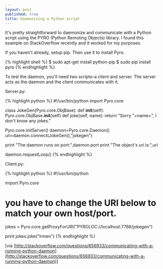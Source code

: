 ```yaml
---
layout: post
published: true
title: Daemonizing a Python script
---
```

It's pretty straightforward to daemonize and communicate with a Python script using the PYRO (Python Remoting Objects) library. I found this example on StackOverflow recently and it worked for my purposes.

If you haven't already, setup pip. Then use it to install Pyro.

{% highlight shell %}
$ sudo apt-get install python-pip
$ sudo pip install pyro
{% endhighlight %}

To test the daemon, you'll need two scripts–a client and server. The server acts as the daemon and the client communicates with it.

Server.py:

{% highlight python %}
#!/usr/bin/python
import Pyro.core

class JokeGen(Pyro.core.ObjBase):
        def __init__(self):
                Pyro.core.ObjBase.__init__(self)
        def joke(self, name):
                return "Sorry "+name+", I don't know any jokes."

Pyro.core.initServer()
daemon=Pyro.core.Daemon()
uri=daemon.connect(JokeGen(),"jokegen")

print "The daemon runs on port:",daemon.port
print "The object's uri is:",uri

daemon.requestLoop()
{% endhighlight %}

Client.py:

{% highlight python %}
#!/usr/bin/python

import Pyro.core

# you have to change the URI below to match your own host/port.
jokes = Pyro.core.getProxyForURI("PYROLOC://localhost:7766/jokegen")

print jokes.joke("Irmen")
{% endhighlight %}

[via [http://stackoverflow.com/questions/656933/communicating-with-a-running-python-daemon](http://stackoverflow.com/questions/656933/communicating-with-a-running-python-daemon)]
